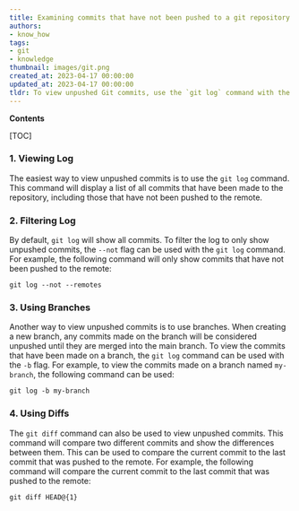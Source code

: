 ```yaml
---
title: Examining commits that have not been pushed to a git repository
authors:
- know_how
tags:
- git
- knowledge
thumbnail: images/git.png
created_at: 2023-04-17 00:00:00
updated_at: 2023-04-17 00:00:00
tldr: To view unpushed Git commits, use the `git log` command with the `--not --pushed` flag.
---
```


**Contents**

[TOC]

### 1. Viewing Log

The easiest way to view unpushed commits is to use the `git log` command. This command will display a list of all commits that have been made to the repository, including those that have not been pushed to the remote.

### 2. Filtering Log

By default, `git log` will show all commits. To filter the log to only show unpushed commits, the `--not` flag can be used with the `git log` command. For example, the following command will only show commits that have not been pushed to the remote:

```
git log --not --remotes
```

### 3. Using Branches

Another way to view unpushed commits is to use branches. When creating a new branch, any commits made on the branch will be considered unpushed until they are merged into the main branch. To view the commits that have been made on a branch, the `git log` command can be used with the `-b` flag. For example, to view the commits made on a branch named `my-branch`, the following command can be used:

```
git log -b my-branch
```

### 4. Using Diffs

The `git diff` command can also be used to view unpushed commits. This command will compare two different commits and show the differences between them. This can be used to compare the current commit to the last commit that was pushed to the remote. For example, the following command will compare the current commit to the last commit that was pushed to the remote:

```
git diff HEAD@{1}
```
